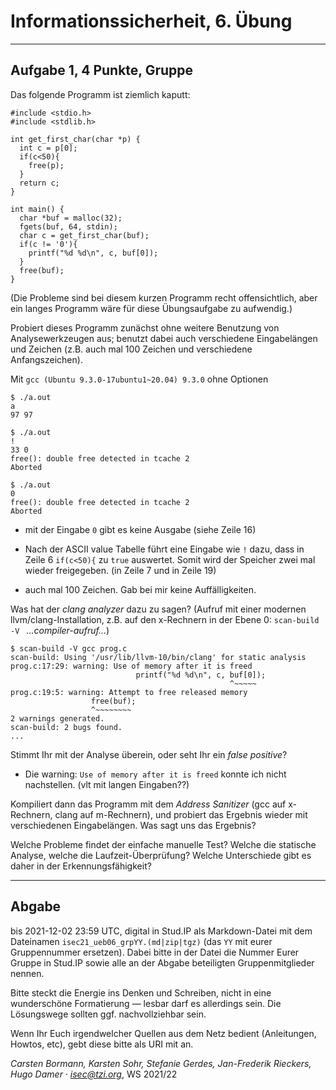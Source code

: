 Informationssicherheit, 6. Übung
================================

*******************

Aufgabe 1, 4 Punkte, Gruppe
---------------------------

Das folgende Programm ist ziemlich kaputt:

~~~
#include <stdio.h>
#include <stdlib.h>

int get_first_char(char *p) {
  int c = p[0];
  if(c<50){
    free(p);
  }
  return c;
}

int main() {
  char *buf = malloc(32);
  fgets(buf, 64, stdin);
  char c = get_first_char(buf);
  if(c != '0'){
    printf("%d %d\n", c, buf[0]);
  }
  free(buf);
}
~~~

(Die Probleme sind bei diesem kurzen Programm recht offensichtlich,
aber ein langes Programm wäre für diese Übungsaufgabe zu aufwendig.)

Probiert dieses Programm zunächst ohne weitere Benutzung von Analysewerkzeugen
aus; benutzt dabei auch verschiedene Eingabelängen und Zeichen (z.B. auch mal
100 Zeichen und verschiedene Anfangszeichen).

Mit `gcc (Ubuntu 9.3.0-17ubuntu1~20.04) 9.3.0` ohne Optionen

```
$ ./a.out
a
97 97

$ ./a.out
!
33 0
free(): double free detected in tcache 2
Aborted

$ ./a.out
0
free(): double free detected in tcache 2
Aborted
```
- mit der Eingabe `0` gibt es keine Ausgabe (siehe Zeile 16)

- Nach der ASCII value Tabelle führt eine Eingabe wie `!` dazu, dass 
in Zeile 6 `if(c<50){` zu `true` auswertet. Somit wird der Speicher zwei
mal wieder freigegeben. (in Zeile 7 und in Zeile 19)

- auch mal 100 Zeichen. Gab bei mir keine Auffälligkeiten.

Was hat der *clang analyzer* dazu zu sagen?  (Aufruf mit einer
modernen llvm/clang-Installation, z.B. auf den x-Rechnern
in der Ebene 0: `scan-build -V ` *...compiler-aufruf...*)

```
$ scan-build -V gcc prog.c
scan-build: Using '/usr/lib/llvm-10/bin/clang' for static analysis
prog.c:17:29: warning: Use of memory after it is freed
                            printf("%d %d\n", c, buf[0]);
                                                 ^~~~~~
prog.c:19:5: warning: Attempt to free released memory
                  free(buf);
                  ^~~~~~~~~
2 warnings generated.
scan-build: 2 bugs found.
...

```

  Stimmt Ihr mit der
Analyse überein, oder seht Ihr ein *false positive*?

- Die warning: `Use of memory after it is freed` konnte ich nicht nachstellen. (vlt mit langen Eingaben??)

Kompiliert dann das Programm mit dem *Address Sanitizer* (gcc auf
x-Rechnern, clang auf m-Rechnern), und probiert das Ergebnis wieder
mit verschiedenen Eingabelängen.  Was sagt uns das Ergebnis?

Welche Probleme findet der einfache manuelle Test?
Welche die statische Analyse, welche die Laufzeit-Überprüfung?
Welche Unterschiede gibt es daher in der Erkennungsfähigkeit?


* * *

Abgabe
------

bis 2021-12-02 23:59 UTC, digital in Stud.IP als Markdown-Datei mit dem
Dateinamen `isec21_ueb06_grpYY.(md|zip|tgz)` (das `YY` mit eurer Gruppennummer ersetzen).
Dabei bitte in der Datei die Nummer Eurer Gruppe in Stud.IP sowie alle
an der Abgabe beteiligten Gruppenmitglieder nennen.

Bitte steckt die Energie ins Denken und Schreiben, nicht in eine
wunderschöne Formatierung — lesbar darf es allerdings sein. Die
Lösungswege sollten ggf. nachvollziehbar sein.

Wenn Ihr Euch irgendwelcher Quellen aus dem Netz bedient (Anleitungen,
Howtos, etc), gebt diese bitte als URI mit an.

*Carsten Bormann, Karsten Sohr, Stefanie Gerdes, Jan-Frederik
Rieckers, Hugo Damer ·
<isec@tzi.org>*, WS 2021/22
